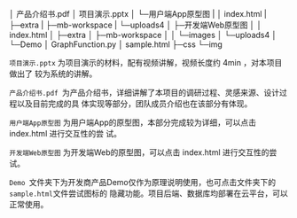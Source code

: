 │ 产品介绍书.pdf 
│ 项目演示.pptx 
│ 
└─用户端App原型图 
| 	   │ index.html 
|	 ├─extra 
|	 ├─mb-workspace 
|	 └─uploads4 
│ 
├─开发端Web原型图 
│ 	│ index.html 
│ 	├─extra 
│	├─mb-workspace 
│ 	 │ 	└─images 
│	└─uploads4 
│ 
└─Demo 
   │ GraphFunction.py 
   │ sample.html 
   ├─css 
   └─img

`项目演示.pptx` 为项目演示的材料，配有视频讲解，视频长度约 4min ，对本项目做出了 较为系统的讲解。 

`产品介绍书.pdf `为产品介绍书，详细讲解了本项目的调研过程、灵感来源、设计过程以及目前完成的具 体实现等部分，团队成员介绍也在该部分有体现。 

`用户端App原型图` 为用户端App的原型图，本部分完成较为详细，可以点击 index.html 进行交互性的尝 试。 

`开发端Web原型图` 为开发端Web的原型图，可以点击 index.html 进行交互性的尝试。 

`Demo `文件夹下为开发商产品Demo仅作为原理说明使用，也可点击文件夹下的` sample.html `文件尝试图标的 隐藏功能。项目后端、数据库均部署在云平台，可以正常使用。